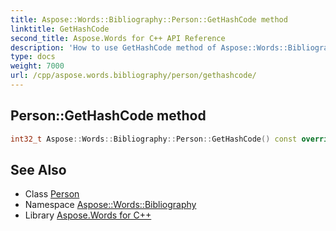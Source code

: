 ```yaml
---
title: Aspose::Words::Bibliography::Person::GetHashCode method
linktitle: GetHashCode
second_title: Aspose.Words for C++ API Reference
description: 'How to use GetHashCode method of Aspose::Words::Bibliography::Person class in C++.'
type: docs
weight: 7000
url: /cpp/aspose.words.bibliography/person/gethashcode/
---
```

## Person::GetHashCode method




```cpp
int32_t Aspose::Words::Bibliography::Person::GetHashCode() const override
```

## See Also

* Class [Person](../)
* Namespace [Aspose::Words::Bibliography](../../)
* Library [Aspose.Words for C++](../../../)
